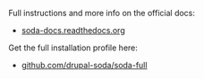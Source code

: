 Full instructions and more info on the official docs:

 - [soda-docs.readthedocs.org](http://soda-docs.readthedocs.org/)

Get the full installation profile here:
 - [github.com/drupal-soda/soda-full](https://github.com/drupal-soda/soda-full)
 
